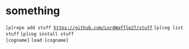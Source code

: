 # something
<code>[p]repo add stuff https://github.com/LordWaffle27/stuff</code>
<code>[p]cog list stuff</code>
<code>[p]cog install stuff [cogname]</code>
<code>load [cogname]</code>
